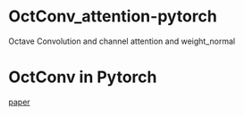 # OctConv_attention-pytorch
Octave Convolution and channel attention and weight_normal

# OctConv in Pytorch 
[paper](https://arxiv.org/abs/1904.05049)
